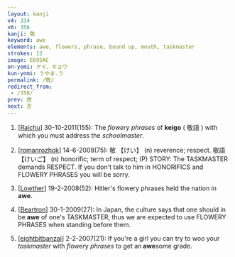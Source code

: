 ```yaml
---
layout: kanji
v4: 334
v6: 356
kanji: 敬
keyword: awe
elements: awe, flowers, phrase, bound up, mouth, taskmaster
strokes: 12
image: E695AC
on-yomi: ケイ、キョウ
kun-yomi: うやま.う
permalink: /敬/
redirect_from:
 - /356/
prev: 故
next: 言
---
```


1) [<a href="http://kanji.koohii.com/profile/Raichu">Raichu</a>] 30-10-2011(155): The <em>flowery phrases</em> of <strong>keigo</strong> ( 敬語 ) with which you must address the <em>schoolmaster</em>.

2) [<a href="http://kanji.koohii.com/profile/romanrozhok">romanrozhok</a>] 14-6-2008(75): 敬 【けい】 (n) reverence; respect. 敬語 【けいご】 (n) honorific; term of respect; (P) STORY: The TASKMASTER demands RESPECT. If you don&#039;t talk to him in HONORIFICS and FLOWERY PHRASES you will be sorry.

3) [<a href="http://kanji.koohii.com/profile/Lowther">Lowther</a>] 19-2-2008(52): Hitler&#039;s flowery phrases held the nation in<strong> awe</strong>.

4) [<a href="http://kanji.koohii.com/profile/Beartron">Beartron</a>] 30-1-2009(27): In Japan, the culture says that one should in be<strong> awe</strong> of one&#039;s TASKMASTER, thus we are expected to use FLOWERY PHRASES when standing before them.

5) [<a href="http://kanji.koohii.com/profile/eightbitbanzai">eightbitbanzai</a>] 2-2-2007(21): If you&#039;re a girl you can try to woo your <em>taskmaster</em> with <em>flower</em>y <em>phrases</em> to get an<strong> awe</strong>some grade.

